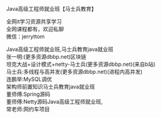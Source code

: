 Java高级工程师就业班【马士兵教育】

全网it学习资源共享学习<br>全网课程都有，欢迎私聊<br>微信：jerryttom<br>

Java高级工程师就业班,马士兵教育java就业班<br> 张一明:(更多资源dbbp.net)区块链<br> 坦克大战+设计模式+netty-马士兵(更多资源dbbp.net)(来自b站)<br> 马士兵:多线程与高并发(更多资源dbbp.net)(进程内高并发)<br> 连鹏举:MySQL调优<br> 架构师前置知识马士兵教育java就业班<br> 董师傅:Spring源码<br> 董师傅:Netty源码Java高级工程师就业班,<br> 常老师:网约车项目